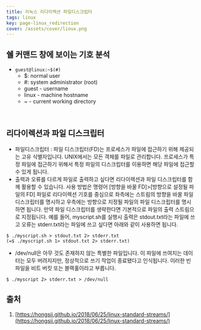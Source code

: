 ```yaml
---
title: 리눅스 리다이렉션 파일디스크립터
tags: linux
key: page-linux_redirection
cover: /assets/cover/linux.png
---
```


## 쉘 커맨드 창에 보이는 기호 분석
* ```guest@linux:~$(#)``` 
  * $: normal user
  * #: system administrator (root) 
  * guest - username
  * linux - machine hostname
  * ~ - current working directory
<br>

## 리다이렉션과 파일 디스크립터

* 파일디스크립터 : 파일 디스크립터(FD)는 프로세스가 파일에 접근하기 위해 제공되는 고유 식별자입니다. UNIX에서는 모든 객체를 파일로 관리합니다. 프로세스가 특정 파일에 접근하기 위해서 특정 파일의 디스크립터를 이용하면 해당 파일에 접근할 수 있게 됩니다.
* 출력과 오류를 다르게 파일로 출력하고 싶다면 리다이렉션과 파일 디스크립터를 함께 활용할 수 있습니다.
사용 방법은 명령어 [방향을 바꿀 FD]>[방향으로 설정될 파일의 FD] 파일로 리다이렉션 기호를 중심으로 좌측에는 스트림의 방향을 바꿀 파일 디스크립터를 명시하고 우측에는 방향으로 지정될 파일의 파일 디스크립터를 명시하면 됩니다. 만약 파일 디스크립터를 생략한다면 기본적으로 파일의 출력 스트림으로 지정됩니다. 예를 들어, myscript.sh를 실행시 출력은 stdout.txt라는 파일에 쓰고 오류는 stderr.txt라는 파일에 쓰고 싶다면 아래와 같이 사용하면 됩니다.
```shell
$ ./myscript.sh > stdout.txt 2> stderr.txt
(=$ ./myscript.sh 1> stdout.txt 2> stderr.txt)
```
* /dev/null은 아무 것도 존재하지 않는 특별한 파일입니다. 이 파일에 쓰여지는 데이터는 모두 버려지지만, 정상적으로 쓰기 작업이 종료됐다고 인식됩니다. 이러한 빈 파일을 비트 버킷 또는 블랙홀이라고 부릅니다.
```shell
$ ./myscript 2> stderr.txt > /dev/null
```


## 출처

1. [https://hongsii.github.io/2018/06/25/linux-standard-streams/](https://hongsii.github.io/2018/06/25/linux-standard-streams/)
